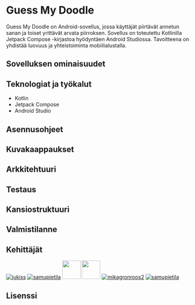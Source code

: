 # Guess My Doodle

Guess My Doodle on Android-sovellus, jossa käyttäjät piirtävät annetun sanan ja toiset yrittävät arvata piirroksen. Sovellus on toteutettu Kotlinilla Jetpack Compose -kirjastoa hyödyntäen Android Studiossa. Tavoitteena on yhdistää luovuus ja yhteistoiminta mobiilialustalla.

## Sovelluksen ominaisuudet

## Teknologiat ja työkalut

- Kotlin
- Jetpack Compose
- Android Studio

## Asennusohjeet

## Kuvakaappaukset

## Arkkitehtuuri

## Testaus

## Kansiostruktuuri

## Valmistilanne

## Kehittäjät

[![jukiss](https://github.com/jukkiss.png)](https://github.com/jukkiss)
[![samupietila](https://github.com/samupietila.png)](https://github.com/samupietila)
<img src="https://github.com/jukkiss.png" width="50" height="50">
<img src="https://github.com/samupietila.png" width="50" height="50">
[![mikagronroos2](https://github.com/mikagronroos2.png)](https://github.com/mikagronroos2)
[![samupietila](https://github.com/annikannisto.png)](https://github.com/annikannisto)
## Lisenssi




